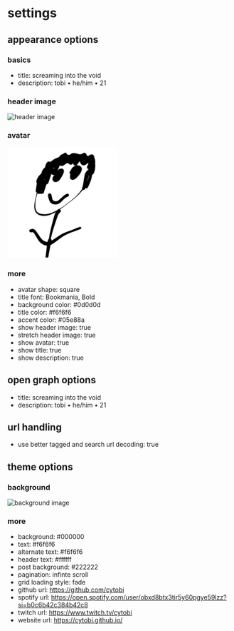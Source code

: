 # settings

## appearance options

### basics

- title: screaming into the void
- description: tobi • he/him • 21

### header image

![header image](./assets/header_image.jpg)

### avatar

![avatar](./assets/avatar.png)

### more

- avatar shape: square
- title font: Bookmania, Bold
- background color: #0d0d0d
- title color: #f6f6f6
- accent color: #05e88a
- show header image: true
- stretch header image: true
- show avatar: true
- show title: true
- show description: true

## open graph options

- title: screaming into the void
- description: tobi • he/him • 21

## url handling

- use better tagged and search url decoding: true

## theme options

### background

![background image](./assets/header_image.jpg)

### more

- background: #000000
- text: #f6f6f6
- alternate text: #f6f6f6
- header text: #ffffff
- post background: #222222
- pagination: infinte scroll
- grid loading style: fade
- github url: https://github.com/cytobi
- spotify url: https://open.spotify.com/user/obxd8btx3tir5y60pgye59lzz?si=b0c6b42c384b42c8
- twitch url: https://www.twitch.tv/cytobi
- website url: https://cytobi.github.io/
